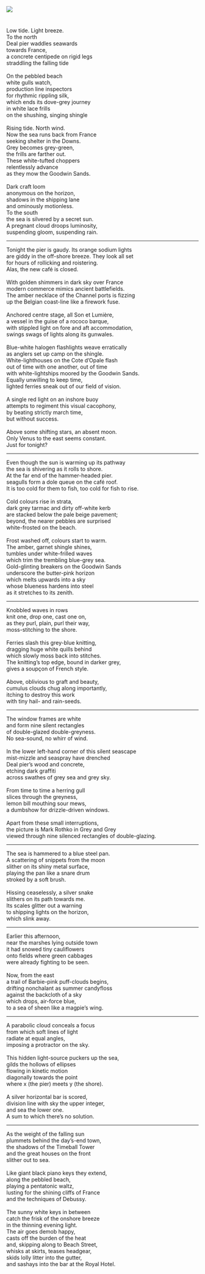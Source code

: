<a href="https://dev.visual-essays.app"><img src="https://dev-visual-essays.netlify.app/images/ve-button.png"></a>
<param ve-config title="Impressions" author="Diana Hirst" layout="vtl" 
banner="https://stor.artstor.org/stor/b4b1e2ee-a94d-4fd6-aec2-2bf7902abfb6">

<param ve-entity eid="Q1011096" aliases="Deal">

#

Low tide. Light breeze.   
To the north   
Deal pier waddles seawards   
towards France,   
a concrete centipede on rigid legs   
straddling the falling tide   
<br>
On the pebbled beach   
white gulls watch,   
production line inspectors   
for rhythmic rippling silk,   
which ends its dove-grey journey   
in white lace frills   
on the shushing, singing shingle   
<br>
Rising tide. North wind.   
Now the sea runs back from France   
seeking shelter in the Downs.   
Grey becomes grey-green,   
the frills are farther out.   
These white-tufted choppers   
relentlessly advance   
as they mow the Goodwin Sands.   
<br>
Dark craft loom   
anonymous on the horizon,   
shadows in the shipping lane   
and ominously motionless.   
To the south   
the sea is silvered by a secret sun.   
A pregnant cloud droops luminosity,   
suspending gloom, suspending rain.   
<param ve-image url="https://upload.wikimedia.org/wikipedia/commons/f/f0/Coastline_near_Deal_castle_%282012%29_-_panoramio.jpg" label="Coastline near Deal Castle" attribution="Alexander Kachkaev via Wikimedia Commons" license="CC BY 3.0">
<param ve-image url="https://stor.artstor.org/stor/731e64ad-bad5-4db7-998a-84087304e97d" label="Deal Pier" attribution="Martin Crowther">

***

Tonight the pier is gaudy.  Its orange sodium lights   
are giddy in the off-shore breeze.  They look all set   
for hours of rollicking and roistering.   
Alas, the new café is closed.   
<br>
With golden shimmers in dark sky over France   
modern commerce mimics ancient battlefields.   
The amber necklace of the Channel ports is fizzing   
up the Belgian coast-line like a firework fuse.   
<br>
Anchored centre stage, all Son et Lumière,   
a vessel in the guise of a rococo barque,   
with stippled light on fore and aft accommodation,   
swings swags of lights along its gunwales.   
<br>
Blue-white halogen flashlights weave erratically   
as anglers set up camp on the shingle.   
White-lighthouses on the Cote d’Opale flash   
out of time with one another, out of time   
with white-lightships moored by the Goodwin Sands.   
Equally unwilling to keep time,   
lighted ferries sneak out of our field of vision.   
<br>
A single red light on an inshore buoy    
attempts to regiment this visual cacophony,   
by beating strictly march time,    
but without success.   
<br>
Above some shifting stars, an absent moon.   
Only Venus to the east seems constant.   
Just for tonight?   
<param ve-image url="https://upload.wikimedia.org/wikipedia/commons/7/72/Pier-of-Deal-07.jpg" label="Pier of Deal" attribution="Immanuel Giel, via Wikimedia Commons" license="CC BY-SA 4.0">

***

Even though the sun is warming up its pathway   
the sea is shivering as it rolls to shore.   
At the far end of the hammer-headed pier.   
seagulls form a dole queue on the café roof.   
It is too cold for them to fish, too cold for fish to rise.   
<br>
Cold colours rise in strata,   
dark grey tarmac and dirty off-white kerb   
are stacked below the pale beige pavement;   
beyond, the nearer pebbles are surprised   
white-frosted on the beach.   
<br>
Frost washed off, colours start to warm.   
The amber, garnet shingle shines,   
tumbles under white-frilled waves   
which trim the trembling blue-grey sea.   
Gold-glinting breakers on the Goodwin Sands   
underscore the butter-pink horizon   
which melts upwards into a sky   
whose blueness hardens into steel   
as it stretches to its zenith.   
<param ve-image url="https://upload.wikimedia.org/wikipedia/commons/e/e5/Sea-front_in_Deal_%282012%29_-_panoramio.jpg" label="Sea-front in Deal" attribution="Alexander Kachkaev, via Wikimedia Commons" license="CC BY 3.0">

***
 
Knobbled waves in rows   
knit one, drop one, cast one on,   
as they purl, plain, purl their way,   
moss-stitching to the shore.   
<br>
Ferries slash this grey-blue knitting,   
dragging huge white quills behind   
which slowly moss back into stitches.   
The knitting’s top edge, bound in darker grey,   
gives a soupçon of French style.   
<br>
Above, oblivious to graft and beauty,   
cumulus clouds chug along importantly,   
itching to destroy this work   
with tiny hail- and rain-seeds.   
<param ve-image url="https://upload.wikimedia.org/wikipedia/commons/8/81/Waves_%281793045566%29.jpg" label="Deal Beach" attribution="allen watkin from London, UK, via Wikimedia Commons" license="CC BY-SA 2.0">

***

The window frames are white   
and form nine silent rectangles   
of double-glazed double-greyness.   
No sea-sound, no whirr of wind.   
<br>
In the lower left-hand corner of this silent seascape   
mist-mizzle and seaspray have drenched   
Deal pier’s wood and concrete,   
etching dark graffiti   
across swathes of grey sea and grey sky.   
<br>
From time to time a herring gull   
slices through the greyness,   
lemon bill mouthing sour mews,      
a dumbshow for drizzle-driven windows.
<br><br>
Apart from these small interruptions,   
the picture is Mark Rothko in Grey and Grey   
viewed through nine silenced rectangles of double-glazing.   
<param ve-image url="https://upload.wikimedia.org/wikipedia/commons/3/39/Rothko_Paper_Works.jpg" label="Mark Rothko Paper Works" attribution="via Wikimedia Commons" license="CC BY-SA 4.0">

***
 
The sea is hammered to a blue steel pan.   
A scattering of snippets from the moon   
slither on its shiny metal surface,   
playing the pan like a snare drum   
stroked by a soft brush.   
<br>
Hissing ceaselessly, a silver snake   
slithers on its path towards me.   
Its scales glitter out a warning   
to shipping lights on the horizon,   
which slink away.   
<param ve-image url="https://upload.wikimedia.org/wikipedia/commons/0/0e/English_Channel_%2820562846383%29.jpg" label="English Channel" attribution="Markus Trienke, via Wikimedia Commons" license="CC BY-SA 2.0">

***

Earlier this afternoon,    
near the marshes lying outside town   
it had snowed tiny cauliflowers   
onto fields where green cabbages   
were already fighting to be seen.   
<br>
Now, from the east   
a trail of Barbie-pink puff-clouds begins,   
drifting nonchalant as summer candyfloss   
against the backcloth of a sky   
which drops, air-force blue,    
to a sea of sheen like a magpie’s wing.   
<param ve-image url="https://upload.wikimedia.org/wikipedia/commons/6/6f/Frozen_Cabbage_-_geograph.org.uk_-_2181989.jpg" label="Frozen Cabbage" attribution="by David Anstiss via Wikimedia Commons" license="CC BY-SA 2.0">

***

A parabolic cloud conceals a focus   
from which soft lines of light   
radiate at equal angles,   
imposing a protractor on the sky.   
<br>
This hidden light-source puckers up the sea,   
gilds the hollows of ellipses   
flowing in kinetic motion   
diagonally towards the point   
where x (the pier) meets y (the shore).   
<br>
A silver horizontal bar is scored,   
division line with sky the upper integer,   
and sea the lower one.   
A sum to which there’s no solution.   
<param ve-image url="https://stor.artstor.org/stor/b4b1e2ee-a94d-4fd6-aec2-2bf7902abfb6" label="Deal Pier" attribution="Martin Crowther">

***

As the weight of the falling sun   
plummets behind the day’s-end town,   
the shadows of the Timeball Tower   
and the great houses on the front   
slither out to sea.  
<br>
Like giant black piano keys they extend,   
along the pebbled beach,   
playing a pentatonic waltz,   
lusting for the shining cliffs of France   
and the techniques of Debussy.   
<br>
The sunny white keys in between   
catch the frisk of the onshore breeze   
in the thinning evening light.   
The air goes demob happy,   
casts off the burden of the heat   
and, skipping along to Beach Street,   
whisks at skirts, teases headgear,   
skids lolly litter into the gutter,   
and sashays into the bar at the Royal Hotel.   
<param ve-image url="https://upload.wikimedia.org/wikipedia/commons/9/94/Royal_Hotel_-_geograph.org.uk_-_2852587.jpg" label="Royal Hotel by Oast House Archive via Wikimedia Commons" license="CC BY-SA 2.0">
